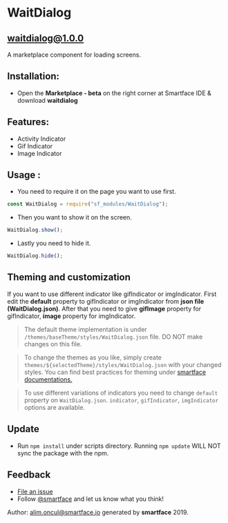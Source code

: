 
# WaitDialog
## waitdialog@1.0.0

A marketplace component for loading screens.

## Installation: 
- Open the **Marketplace - beta** on the right corner at Smartface IDE & download **waitdialog**

## Features:
- Activity Indicator
- Gif Indicator
- Image Indicator

## Usage : 

- You need to require it on the page you want to use first.
```javascript
const WaitDialog = require("sf_modules/WaitDialog");
```
- Then you want to show it on the screen.
```javascript
WaitDialog.show();
```
- Lastly you need to hide it.
```javascript
WaitDialog.hide();
```

## Theming and customization

If you want to use different indicator like gifIndicator or imgIndicator. First edit the **default** property to gifIndicator or imgIndicator from **json file (WaitDialog.json)**. After that you need to give **gifImage** property for gifIndicator, **image** property for imgIndicator.

> The default theme implementation is under `/themes/baseTheme/styles/WaitDialog.json` file. DO NOT make changes on this file.

> To change the themes as you like, simply create `themes/${selectedTheme}/styles/WaitDialog.json` with your changed styles. You can find best practices for theming under [smartface documentations.](https://developer.smartface.io/docs/using-themes-in-apps)

> To use different variations of indicators you need to change `default` property on `WaitDialog.json`. `indicator`, `gifIndicator`, `imgIndicator` options are available.

## Update
- Run `npm install` under scripts directory. Running `npm update` WILL NOT sync the package with the npm.

## Feedback
* [File an issue](https://github.com/smartface/sf-component-waitdialog/issues)
* Follow [@smartface](https://twitter.com/smartface_io) and let us know what you think!

Author: alim.oncul@smartface.io generated by **smartface** 2019.
    
